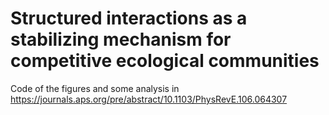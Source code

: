 # Structured interactions as a stabilizing mechanism for competitive ecological communities
Code of the figures and some analysis in  https://journals.aps.org/pre/abstract/10.1103/PhysRevE.106.064307
